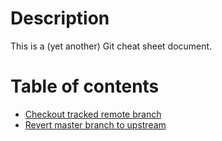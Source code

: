 # Description

This is a (yet another) Git cheat sheet document.

# Table of contents

* [Checkout tracked remote branch](checkout-tracked-remote-branch.md)
* [Revert master branch to upstream](revert-master-branch-to-upstream.md)
